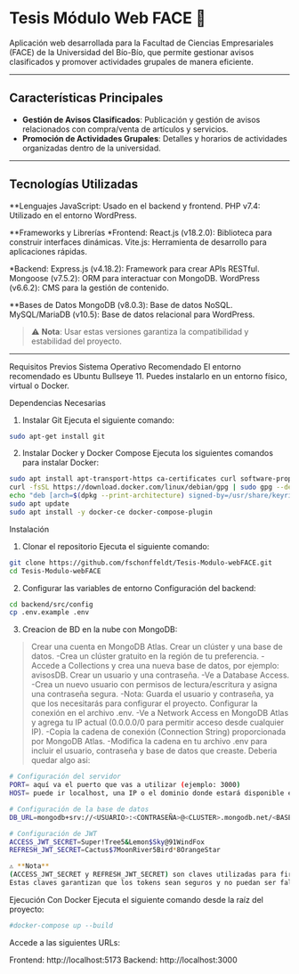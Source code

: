 # Tesis Módulo Web FACE 🏫

Aplicación web desarrollada para la Facultad de Ciencias Empresariales (FACE) de la Universidad del Bío-Bío, que permite gestionar avisos clasificados y promover actividades grupales de manera eficiente.

---

## Características Principales

- **Gestión de Avisos Clasificados**: Publicación y gestión de avisos relacionados con compra/venta de artículos y servicios.
- **Promoción de Actividades Grupales**: Detalles y horarios de actividades organizadas dentro de la universidad.

---


## Tecnologías Utilizadas

**Lenguajes
JavaScript: Usado en el backend y frontend.
PHP v7.4: Utilizado en el entorno WordPress.

**Frameworks y Librerías
*Frontend:
React.js (v18.2.0): Biblioteca para construir interfaces dinámicas.
Vite.js: Herramienta de desarrollo para aplicaciones rápidas.

*Backend:
Express.js (v4.18.2): Framework para crear APIs RESTful.
Mongoose (v7.5.2): ORM para interactuar con MongoDB.
WordPress (v6.6.2): CMS para la gestión de contenido.

**Bases de Datos
MongoDB (v8.0.3): Base de datos NoSQL.
MySQL/MariaDB (v10.5): Base de datos relacional para WordPress.

> ⚠️ **Nota**: Usar estas versiones garantiza la compatibilidad y estabilidad del proyecto.

---

Requisitos Previos
Sistema Operativo Recomendado
El entorno recomendado es Ubuntu Bullseye 11. Puedes instalarlo en un entorno físico, virtual o Docker.

Dependencias Necesarias

1. Instalar Git
Ejecuta el siguiente comando:

```bash
sudo apt-get install git
```


2. Instalar Docker y Docker Compose
Ejecuta los siguientes comandos para instalar Docker:

```bash
sudo apt install apt-transport-https ca-certificates curl software-properties-common
curl -fsSL https://download.docker.com/linux/debian/gpg | sudo gpg --dearmor -o /usr/share/keyrings/docker-archive-keyring.gpg
echo "deb [arch=$(dpkg --print-architecture) signed-by=/usr/share/keyrings/docker-archive-keyring.gpg] https://download.docker.com/linux/debian bullseye stable" | sudo tee /etc/apt/sources.list.d/docker.list > /dev/null
sudo apt update
sudo apt install -y docker-ce docker-compose-plugin
```
Instalación
1. Clonar el repositorio
Ejecuta el siguiente comando:

```bash
git clone https://github.com/fschonffeldt/Tesis-Modulo-webFACE.git
cd Tesis-Modulo-webFACE
```
2. Configurar las variables de entorno
Configuración del backend:

```bash
cd backend/src/config
cp .env.example .env
```

3. Creacion de BD en la nube con MongoDB:
   
>Crear una cuenta en MongoDB Atlas.
>Crear un clúster y una base de datos.
    -Crea un clúster gratuito en la región de tu preferencia.
    -Accede a Collections y crea una nueva base de datos, por ejemplo: avisosDB.
>Crear un usuario y una contraseña.
    -Ve a Database Access.
    -Crea un nuevo usuario con permisos de lectura/escritura y asigna una contraseña segura.
    -Nota: Guarda el usuario y contraseña, ya que los necesitarás para configurar el proyecto.
>Configurar la conexión en el archivo .env.
    -Ve a Network Access en MongoDB Atlas y agrega tu IP actual (0.0.0.0/0 para permitir acceso desde cualquier IP).
    -Copia la cadena de conexión (Connection String) proporcionada por MongoDB Atlas.
    -Modifica la cadena en tu archivo .env para incluir el usuario, contraseña y base de datos que creaste.
Deberia quedar algo asi:
```bash
# Configuración del servidor
PORT= aquí va el puerto que vas a utilizar (ejemplo: 3000)
HOST= puede ir localhost, una IP o el dominio donde estará disponible el servidor (ejemplo: localhost)

# Configuración de la base de datos
DB_URL=mongodb+srv://<USUARIO>:<CONTRASEÑA>@<CLUSTER>.mongodb.net/<BASE_DE_DATOS>?retryWrites=true&w=majority&appName=<APP_NAME>

# Configuración de JWT
ACCESS_JWT_SECRET=Super!Tree5&Lemon$Sky@91WindFox
REFRESH_JWT_SECRET=Cactus$7MoonRiver5Bird*8OrangeStar

⚠️ **Nota** 
(ACCESS_JWT_SECRET y REFRESH_JWT_SECRET) son claves utilizadas para firmar y verificar la autenticidad de los tokens JWT en tu aplicación.
Estas claves garantizan que los tokens sean seguros y no puedan ser falsificados.
```

Ejecución
Con Docker
Ejecuta el siguiente comando desde la raíz del proyecto:

```bash
#docker-compose up --build
```

Accede a las siguientes URLs:

Frontend: http://localhost:5173
Backend: http://localhost:3000

